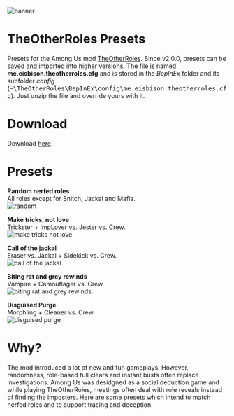 ![banner](https://user-images.githubusercontent.com/83012422/115780658-b53ec880-a3b9-11eb-829a-50ff5df412db.png)

# TheOtherRoles Presets

Presets for the Among Us mod <a href= https://github.com/Eisbison/TheOtherRoles>TheOtherRoles</a>.
Since v2.0.0, presets can be saved and imported into higher versions.
The file is named <b>me.eisbison.theotherroles.cfg</b> and is stored in the <i>BepInEx</i> folder and its subfolder <i>config</i> (<tt>~\TheOtherRoles\BepInEx\config\me.eisbison.theotherroles.cfg</tt>).
Just unzip the file and override yours with it.

# Download
Download [here](https://github.com/Epigo14/TheOtherRolesPresets/files/6359911/me.eisbison.theotherroles.cfg.zip).

# Presets
<b>Random nerfed roles</b>  
All roles except for Snitch, Jackal and Mafia.  
![random](https://user-images.githubusercontent.com/83012422/115781010-25e5e500-a3ba-11eb-98fd-ef50a4c26104.png)
  
<b>Make tricks, not love</b>  
Trickster + ImpLover vs. Jester vs. Crew.  
![make tricks not love](https://user-images.githubusercontent.com/83012422/115780857-f20abf80-a3b9-11eb-8ae0-e97a8b032249.png)
  
<b>Call of the jackal</b>  
Eraser vs. Jackal + Sidekick vs. Crew.  
![call of the jackal](https://user-images.githubusercontent.com/83012422/115781087-3c8c3c00-a3ba-11eb-9a22-929d7adac09f.png)
  
<b>Biting rat and grey rewinds</b>  
Vampire + Camouflager vs. Crew  
![biting rat and grey rewinds](https://user-images.githubusercontent.com/83012422/115781122-457d0d80-a3ba-11eb-864c-4948a455972f.png)
  
<b>Disguised Purge</b>  
Morphling + Cleaner vs. Crew  
![disguised purge](https://user-images.githubusercontent.com/83012422/115780832-e8815780-a3b9-11eb-8e97-ffbcbfcc2022.png)
  
# Why?
The mod introduced a lot of new and fun gameplays. However, randomness, role-based full clears and instant busts often replace investigations.
Among Us was desidgned as a social deduction game and while playing TheOtherRoles, meetings often deal with role reveals instead of finding the imposters.
Here are some presets which intend to match nerfed roles and to support tracing and deception.

